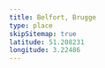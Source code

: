```yaml
---
title: Belfort, Brugge
type: place
skipSitemap: true
latitude: 51.208231
longitude: 3.22486
---
```

